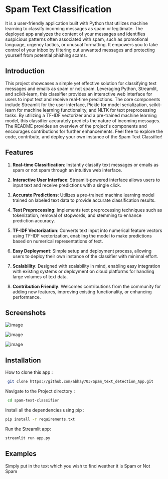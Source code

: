 
# Spam Text Classification

It is a user-friendly application built with Python that utilizes machine learning to classify incoming messages as spam or legitimate. The deployed app analyzes the content of your messages and identifies suspicious patterns often associated with spam, such as promotional language, urgency tactics, or unusual formatting. It empowers you to take control of your inbox by filtering out unwanted messages and protecting yourself from potential phishing scams.


## Introduction
This project showcases a simple yet effective solution for classifying text messages and emails as spam or not spam. Leveraging Python, Streamlit, and scikit-learn, this classifier provides an interactive web interface for users to input text and receive real-time predictions. The core components include Streamlit for the user interface, Pickle for model serialization, scikit-learn for machine learning functionality, and NLTK for text preprocessing tasks. By utilizing a TF-IDF vectorizer and a pre-trained machine learning model, this classifier accurately predicts the nature of incoming messages. The README provides an overview of the project's components and encourages contributions for further enhancements. Feel free to explore the code, contribute, and deploy your own instance of the Spam Text Classifier!
## Features

1. **Real-time Classification**: Instantly classify text messages or emails as spam or not spam through an intuitive web interface.

2. **Interactive User Interface**: Streamlit-powered interface allows users to input text and receive predictions with a single click.

3. **Accurate Predictions**: Utilizes a pre-trained machine learning model trained on labeled text data to provide accurate classification results.

4. **Text Preprocessing**: Implements text preprocessing techniques such as tokenization, removal of stopwords, and stemming to enhance prediction accuracy.

5. **TF-IDF Vectorization**: Converts text input into numerical feature vectors using TF-IDF vectorization, enabling the model to make predictions based on numerical representations of text.

6. **Easy Deployment**: Simple setup and deployment process, allowing users to deploy their own instance of the classifier with minimal effort.

7. **Scalability**: Designed with scalability in mind, enabling easy integration with existing systems or deployment on cloud platforms for handling large volumes of text data.

8. **Contribution Friendly**: Welcomes contributions from the community for adding new features, improving existing functionality, or enhancing performance.

## Screenshots

![image](https://github.com/abhay702/Spam_text_detection_App/assets/106369018/20b982d5-2336-441a-ab14-a52ca4d5a807)

![image](https://github.com/abhay702/Spam_text_detection_App/assets/106369018/ec82583f-d63e-4659-a973-68970d360105)

![image](https://github.com/abhay702/Spam_text_detection_App/assets/106369018/a4436155-ddd9-41ec-97e5-e62a26a37166)

## Installation

How to clone this app :

```bash
 git clone https://github.com/abhay703/Spam_text_detection_App.git
```
Navigate to the Project directory :

```bash
 cd spam-text-classifier
```

Install all the dependencies using pip :

```bash
pip install -r requirements.txt

```
Run the Streamlit app:

```bash
streamlit run app.py

```


## Examples

Simply put in the text which you wish to find weather it is Spam or Not Spam 



